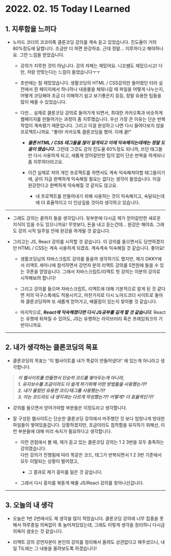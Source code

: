 # 2022. 02. 15 Today I Learned
## 1. 지루함을 느끼다
+ 노마드 코더의 코코아톡 클론코딩 강의를 계속 듣고 있었습니다. 진도율이 거의 80%정도에 달합니다. 조금만 더 하면 완강하죠. 근데 정말... 지루하다고 해야하나요. 그런 느낌을 받았습니다.
    + 강의가 지루한 것이 아닙니다. 강의 자체는 재밌어요. 니꼬쌤도 재밌으시고! 다만, 저랑 안맞는다는 느낌이 들었습니다ㅜㅜ
    
    + 초반에는 참 재밌었습니다. 생활코딩의 HTML / CSS강의만 들어왔던 터라 실전에서 흰 페이지에서 하나하나 내용물을 채워나갈 때 파일을 어떻게 나누는지, 어떻게 코딩해야 조금 더 이해하기 쉽고 보기좋은지 등등, 정말 유용한 팁들을 많이 배울 수 있었습니다.

    + 다만... 실제로 클론코딩 강의로 들어가게 되면서, 최대한 카카오톡과 비슷하게 웹페이지를 만들어가는 과정이 좀 지루했습니다. 우선 가장 큰 이유는 단순 반복작업이 계속됐기 때문입니다. 그리고 이걸 완성하고 나면 다시 들여다보지 않을 프로젝트니까요. "좋아! 카카오톡 클론코딩을 했어. 이제 끝!"

        + __*물론 HTML / CSS 태그들을 많이 알게되고 이에 익숙해지는데에는 정말 도움이 됐습니다.*__ 그런데 그것도 강의 진도율 60%정도 되니까, 쓰던 태그들만 다시 사용하게 되고, 새롭게 얻어갈만한 팁이 없이 단순 반복을 하게되니 좀 지루하더라고요.

        + 이건 실제로 저의 개인 프로젝트를 하면서도 계속 익숙해져야할 태그들이기에, 굳이 지금 완벽하게 익숙해질 필요는 없다는 생각이 들었습니다. 이걸 완강한다고 완벽하게 익숙해질 것 같지도 않고요.
        
            + 내 프로젝트를 만들어내기 위해 사용하는 것이 익숙해지고, 숙달되는데에 더 효율적이고 더 인상깊을 것이라 생각하고 있습니다.
***

+ 그래도 강의는 끝까지 들을 생각입니다. 뒷부분에 다시금 제가 얻어갈만한 새로운 지식이 있을 수도 있으니까요! 무엇보다, 돈을 내고 듣는건데... 완강은 해야죠. 그래도 강의 시작 일주일 안에 완강을 하게될 것 같습니다.

+ 그리고는 JS, React 강의를 시작할 것 같습니다. 이 강의를 들으면서도 당연하겠지만 HTML / CSS는 계속 사용하게 되겠죠. 계속계속 익숙해질 것 같습니다. 좋아요!

    + 생활코딩님의 자바스크립트 강의를 들을까 생각하기도 했지만, 제가 OKKY에서 리액트 세미나에 참석하면서 강연자 분의 리액트 강의를 5천원에 들을 수 있는 쿠폰을 얻었습니다. 그래서 자바스크립트/리액트 첫 강의는 이분의 강의로 시작해보려 합니다!

    + 그리고 강의를 들으며 자바스크립트, 리액트에 대해 기본적으로 알게 된 것 같다면 저의 덕구스톡에도 적용시키고, 마찬가지로 다시 노마드코더 사이트로 돌아와 클론코딩하며 또 새롭게 얻어가고, 배울점이 있는지 찾아볼 것 같습니다.

    + 마지막으로, __*React에 익숙해졌다면 다시 JS공부를 깊게 할 것 같습니다.*__ React는 유행에 뒤쳐질 수 있어도, JS는 유행하는 라이브러리 혹은 프레임워크의 기반이니까요.

***

## 2. 내가 생각하는 클론코딩의 목표

+ 클론코딩의 목표는 '이 웹사이트를 내가 똑같이 만들어냈다!' 에 있는게 아니라고 생각합니다.

> __*이 웹사이트를 만들면서 단순히 코드를 쌓아두는게 아니라,*__      
> __*1. 유지보수를 조금이라도 더 쉽게 하기위해 어떤 방법들을 사용했는가?*__   
> __*2. 내가 몰랐던 유용한 코드/태그를 사용했는가?*__    
> __*3. 아는 코드라도 내 생각과는 다르게 작성했는가? 어떻게? 더 효율적인가?*__

+ 강의를 들으면서 얻어가야할 부분들은 이정도라고 생각합니다.

+ 잘 구성된 웹사이트는 단순한 클론코딩 강의에서 마주했던 것 보다 엄청나게 방대한 파일들이 쌓여있을겁니다. 당황하겠지만, 조금이라도 침착함을 유지하기 위해선, 이런 부분들에 대해 미리 숙지가 필요하다고 생각합니다.

    + 이런 관점에서 볼 때, 제가 듣고 있는 클론코딩 강의는 1 2 3번을 모두 충족하는 강의였습니다.    
    다만 강의가 진행됨에 따라 똑같은 코드, 태그가 반복되면서 1 2 3번 기준에서 모두 이탈되는 상황이 벌어졌고,

        + 그 결과로 제가 흥미를 잃은 것 같습니다.
    
    + 그래서 다시 흥미를 북돋게 해줄 JS/React 강의를 찾아나선겁니다.
    
***

## 3. 오늘의 내 생각
+ 오늘은 1번 2번에서도 제 생각을 많이 적었습니다. 클론코딩 강의에 너무 집중을 못해서 하루종일 의욕없이 축 늘어져있었는데, 그래도 이렇게 생각을 정리하니 다시금 의욕이 샘솟는 것 같습니다.

+ 리액트 강의 강연자분이 본인의 강의를 정리해서 올려도 상관없다고 해주셨으니, 내일 TIL에는 그 내용을 올려보도록 하겠습니다!